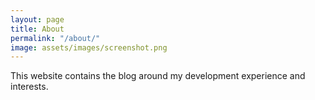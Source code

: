 ```yaml
---
layout: page
title: About
permalink: "/about/"
image: assets/images/screenshot.png
---
```


This website contains the blog around my development experience and interests.
